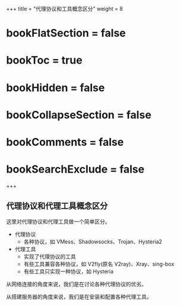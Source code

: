 +++
title = "代理协议和工具概念区分"
weight = 8
# bookFlatSection = false
# bookToc = true
# bookHidden = false
# bookCollapseSection = false
# bookComments = false
# bookSearchExclude = false
+++

## 代理协议和代理工具概念区分

这里对代理协议和代理工具做一个简单区分。
- 代理协议
    - 各种协议，如 VMess、Shadowsocks、Trojan、Hysteria2
- 代理工具
    - 实现了代理协议的工具
    - 有些工具兼容各种协议，如 V2fly(原名 V2ray)、Xray、sing-box
    - 有些工具只实现一种协议，如 Hysteria

从网络连接的角度来说，我们是在讨论各种代理协议的优劣。

从搭建服务器的角度来说，我们是在安装和配置各种代理工具。
